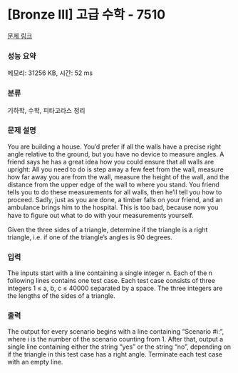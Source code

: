 # [Bronze III] 고급 수학 - 7510 

[문제 링크](https://www.acmicpc.net/problem/7510) 

### 성능 요약

메모리: 31256 KB, 시간: 52 ms

### 분류

기하학, 수학, 피타고라스 정리

### 문제 설명

<p>You are building a house. You’d prefer if all the walls have a precise right angle relative to the ground, but you have no device to measure angles. A friend says he has a great idea how you could ensure that all walls are upright: All you need to do is step away a few feet from the wall, measure how far away you are from the wall, measure the height of the wall, and the distance from the upper edge of the wall to where you stand. You friend tells you to do these measurements for all walls, then he’ll tell you how to proceed. Sadly, just as you are done, a timber falls on your friend, and an ambulance brings him to the hospital. This is too bad, because now you have to ﬁgure out what to do with your measurements yourself.</p>

<p>Given the three sides of a triangle, determine if the triangle is a right triangle, i.e. if one of the triangle’s angles is 90 degrees.</p>

### 입력 

 <p>The inputs start with a line containing a single integer n. Each of the n following lines contains one test case. Each test case consists of three integers 1 ≤ a, b, c ≤ 40000 separated by a space. The three integers are the lengths of the sides of a triangle.</p>

<p> </p>

### 출력 

 <p>The output for every scenario begins with a line containing “Scenario #i:”, where i is the number of the scenario counting from 1. After that, output a single line containing either the string “yes” or the string “no”, depending on if the triangle in this test case has a right angle. Terminate each test case with an empty line.</p>

